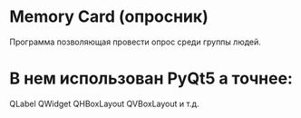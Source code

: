 
# Memory Card (опросник)
Программа позволяющая провести опрос среди группы людей.

# В нем использован PyQt5 а точнее:
  QLabel
  QWidget
  QHBoxLayout
  QVBoxLayout
  и т.д.
